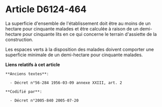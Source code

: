 # Article D6124-464

La superficie d'ensemble de l'établissement doit être au moins de un hectare pour cinquante malades et être calculée à raison
de un demi-hectare pour cinquante lits en ce qui concerne le terrain d'assiette de la construction.

Les espaces verts à la disposition des malades doivent comporter une superficie minimale de un demi-hectare pour cinquante
malades.

**Liens relatifs à cet article**

	**Anciens textes**:

	  - Décret n°56-284 1956-03-09 annexe XXIII, art. 2

	**Codifié par**:

	  - Décret n°2005-840 2005-07-20
